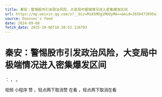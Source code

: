 ```yaml
---
title: 秦安：警惕股市引发政治风险，大变局中极端情况进入密集爆发区间
url: https://mp.weixin.qq.com/s?__biz=MzA5MDg1MDUyMA==&mid=2650473095&idx=1&sn=8853e26ff87fd46292f1289924653610
source: Doonsec's feed
date: 2024-09-08
fetch_date: 2025-10-06T18:20:52.126793
---
```


# 秦安：警惕股市引发政治风险，大变局中极端情况进入密集爆发区间

：
，
。

视频
小程序
赞
，轻点两下取消赞
在看
，轻点两下取消在看
